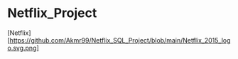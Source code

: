 # Netflix_Project
[Netflix] [https://github.com/Akmr99/Netflix_SQL_Project/blob/main/Netflix_2015_logo.svg.png]
